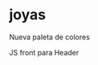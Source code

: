 # joyas

Nueva paleta de colores

<!-- 
#f3dbc3 - crema
#eaccad - beige claro
#e8c39e - beige
#9e6730 - marron 
#804000 - marron más oscuro
-->

JS front para Header
<!-- 
anillos (alianzas, con piedras, lisos, con diseño)
aros (colgante,argolla, perla, trepador)
collares (cadenas, dijes, medallas)
pulseras (hilo, cuero, metal, oro, plata)

piedras -> guia para seleccionar 
-->